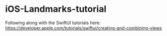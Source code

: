 # iOS-Landmarks-tutorial
Following along with the SwiftUI tutorials here: https://developer.apple.com/tutorials/swiftui/creating-and-combining-views 
